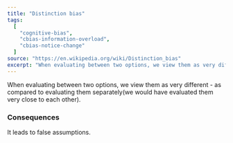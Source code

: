```yaml
---
title: "Distinction bias"
tags:
  [
    "cognitive-bias",
    "cbias-information-overload",
    "cbias-notice-change"
  ]
source: "https://en.wikipedia.org/wiki/Distinction_bias"
excerpt: "When evaluating between two options, we view them as very different - as compared to evaluating them separately(we would have evaluated them very close to each other)."
---
```


When evaluating between two options, we view them as very different - as compared to evaluating them separately(we would have evaluated them very close to each other).

### Consequences

It leads to false assumptions.

